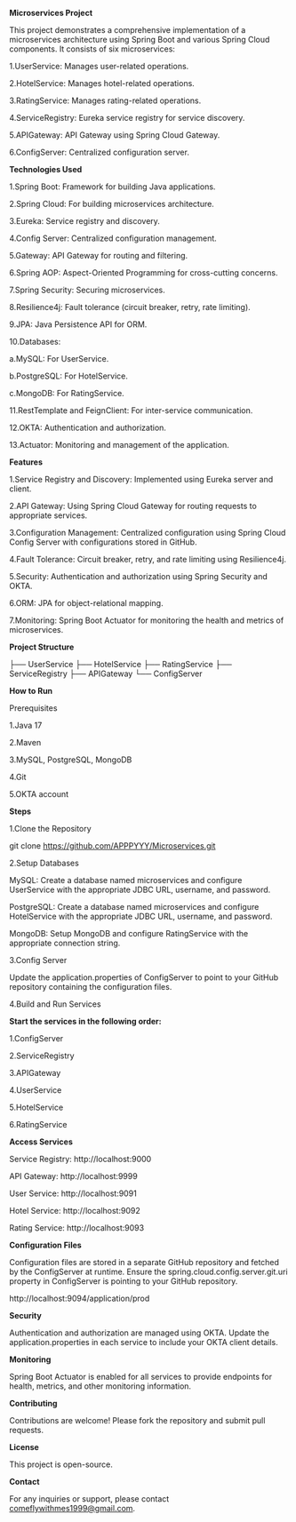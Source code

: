 **Microservices Project**

This project demonstrates a comprehensive implementation of a microservices architecture using Spring Boot and various Spring Cloud components. It consists of six microservices:

1.UserService: Manages user-related operations.

2.HotelService: Manages hotel-related operations.

3.RatingService: Manages rating-related operations.

4.ServiceRegistry: Eureka service registry for service discovery.

5.APIGateway: API Gateway using Spring Cloud Gateway.

6.ConfigServer: Centralized configuration server.

**Technologies Used**

1.Spring Boot: Framework for building Java applications.

2.Spring Cloud: For building microservices architecture.

3.Eureka: Service registry and discovery.

4.Config Server: Centralized configuration management.

5.Gateway: API Gateway for routing and filtering.

6.Spring AOP: Aspect-Oriented Programming for cross-cutting concerns.

7.Spring Security: Securing microservices.

8.Resilience4j: Fault tolerance (circuit breaker, retry, rate limiting).

9.JPA: Java Persistence API for ORM.

10.Databases:

  a.MySQL: For UserService.
  
  b.PostgreSQL: For HotelService.
  
  c.MongoDB: For RatingService.
  
11.RestTemplate and FeignClient: For inter-service communication.

12.OKTA: Authentication and authorization.

13.Actuator: Monitoring and management of the application.

**Features**

1.Service Registry and Discovery: Implemented using Eureka server and client.

2.API Gateway: Using Spring Cloud Gateway for routing requests to appropriate services.

3.Configuration Management: Centralized configuration using Spring Cloud Config Server with configurations stored in GitHub.

4.Fault Tolerance: Circuit breaker, retry, and rate limiting using Resilience4j.

5.Security: Authentication and authorization using Spring Security and OKTA.

6.ORM: JPA for object-relational mapping.

7.Monitoring: Spring Boot Actuator for monitoring the health and metrics of microservices.

**Project Structure**

├── UserService
├── HotelService
├── RatingService
├── ServiceRegistry
├── APIGateway
└── ConfigServer

**How to Run**

Prerequisites

1.Java 17

2.Maven

3.MySQL, PostgreSQL, MongoDB

4.Git

5.OKTA account

**Steps**

1.Clone the Repository

git clone https://github.com/APPPYYY/Microservices.git

2.Setup Databases

MySQL: Create a database named microservices and configure UserService with the appropriate JDBC URL, username, and password.

PostgreSQL: Create a database named microservices and configure HotelService with the appropriate JDBC URL, username, and password.

MongoDB: Setup MongoDB and configure RatingService with the appropriate connection string.

3.Config Server

Update the application.properties of ConfigServer to point to your GitHub repository containing the configuration files.

4.Build and Run Services

**Start the services in the following order:**

1.ConfigServer

2.ServiceRegistry

3.APIGateway

4.UserService

5.HotelService

6.RatingService

**Access Services**

Service Registry: http://localhost:9000

API Gateway: http://localhost:9999

User Service: http://localhost:9091

Hotel Service: http://localhost:9092

Rating Service: http://localhost:9093

**Configuration Files**

Configuration files are stored in a separate GitHub repository and fetched by the ConfigServer at runtime. Ensure the spring.cloud.config.server.git.uri property in ConfigServer is pointing to your GitHub repository.

http://localhost:9094/application/prod

**Security**

Authentication and authorization are managed using OKTA. Update the application.properties in each service to include your OKTA client details.

**Monitoring**

Spring Boot Actuator is enabled for all services to provide endpoints for health, metrics, and other monitoring information.

**Contributing**

Contributions are welcome! Please fork the repository and submit pull requests.

**License**

This project is open-source.

**Contact**

For any inquiries or support, please contact comeflywithmes1999@gmail.com.

